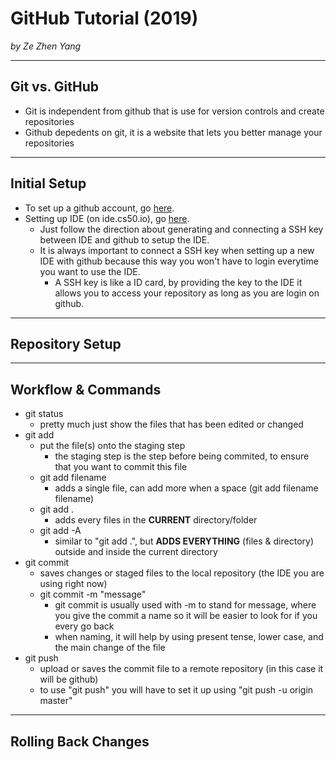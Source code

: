 # GitHub Tutorial (2019)

*by Ze Zhen Yang*

---
## Git vs. GitHub
- Git is independent from github that is use for version controls and create repositories
- Github depedents on git, it is a website that lets you better manage your repositories


---
## Initial Setup
- To set up a github account, go [here](https://github.com/join?source=header-home). 
- Setting up IDE (on ide.cs50.io), go [here](https://github.com/hstatsep/ide50).
    - Just follow the direction about generating and connecting a SSH key between IDE and github to setup the IDE. 
    - It is always important to connect a SSH key when setting up a new IDE with github because this way you won't have to login everytime you want to use the IDE.
        - A SSH key is like a ID card, by providing the key to the IDE it allows you to access your repository as long as you are login on github.

---
## Repository Setup



---
## Workflow & Commands
- git status
    - pretty much just show the files that has been edited or changed
- git add
    -  put the file(s) onto the staging step
        - the staging step is the step before being commited, to ensure that you want to commit this file
    - git add filename
        - adds a single file, can add more when a space (git add filename filename)
    - git add .
        - adds every files in the **CURRENT** directory/folder
    - git add -A
        - similar to "git add .", but **ADDS EVERYTHING** (files & directory) outside and inside the current directory
- git commit
    - saves changes or staged files to the local repository (the IDE you are using right now)
    - git commit -m "message"
        - git commit is usually used with -m to stand for message, where you give the commit a name so it will be easier to look for if you every go back
        - when naming, it will help by using present tense, lower case, and the main change of the file
- git push
    - upload or saves the commit file to a remote repository (in this case it will be github)
    - to use "git push" you will have to set it up using "git push -u origin master"

---
## Rolling Back Changes
